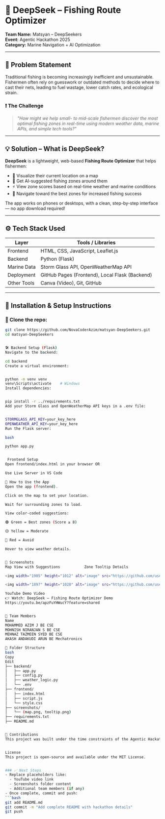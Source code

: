 # 🎣 DeepSeek – Fishing Route Optimizer

**Team Name:** Matsyan – DeepSeekers  
**Event:** Agentic Hackathon 2025  
**Category:** Marine Navigation + AI Optimization

---

## 🧠 Problem Statement

Traditional fishing is becoming increasingly inefficient and unsustainable. Fishermen often rely on guesswork or outdated methods to decide where to cast their nets, leading to fuel wastage, lower catch rates, and ecological strain.

### ❗ The Challenge
> *"How might we help small- to mid-scale fishermen discover the most optimal fishing zones in real-time using modern weather data, marine APIs, and simple tech tools?"*

---

## 💡 Solution – What is DeepSeek?

**DeepSeek** is a lightweight, web-based **Fishing Route Optimizer** that helps fishermen:
- 🌊 Visualize their current location on a map
- 📍 Get AI-suggested fishing zones around them
- ⚡ View zone scores based on real-time weather and marine conditions
- 🧭 Navigate toward the best zones for increased fishing success

The app works on phones or desktops, with a clean, step-by-step interface — no app download required!

---

## ⚙️ Tech Stack Used

| Layer         | Tools / Libraries                                   |
|---------------|-----------------------------------------------------|
| Frontend      | HTML, CSS, JavaScript, Leaflet.js                   |
| Backend       | Python (Flask)                                      |
| Marine Data   | Storm Glass API, OpenWeatherMap API                 |
| Deployment    | GitHub Pages (Frontend), Local Flask (Backend)     |
| Other Tools   | Canva (Video), Git, GitHub                          |

---

## 🚀 Installation & Setup Instructions

### 📁 Clone the repo:
```bash
git clone https://github.com/NovaCoderAzim/matsyan-DeepSeekers.git
cd matsyan-DeepSeekers


🛠️ Backend Setup (Flask)
Navigate to the backend:

cd backend
Create a virtual environment:


python -m venv venv
venv\Scripts\activate    # Windows
Install dependencies:


pip install -r ../requirements.txt
Add your Storm Glass and OpenWeatherMap API keys in a .env file:


STORMGLASS_API_KEY=your_key_here
OPENWEATHER_API_KEY=your_key_here
Run the Flask server:

bash

python app.py


 Frontend Setup
Open frontend/index.html in your browser OR

Use Live Server in VS Code

🧭 How to Use the App
Open the app (frontend).

Click on the map to set your location.

Wait for surrounding zones to load.

View color-coded suggestions:

🟢 Green = Best zones (Score ≥ 8)

🟡 Yellow = Moderate

🔴 Red = Avoid

Hover to view weather details.


📸 Screenshots
Map View with Suggestions	        Zone Tooltip Details

<img width="1905" height="1012" alt="image" src="https://github.com/user-attachments/assets/a43a8749-4360-43d3-a919-c48deaaa9439" />

<img width="1897" height="1020" alt="image" src="https://github.com/user-attachments/assets/b28a60b9-c36f-4c21-a4de-1928b9b9de39" />

YouTube Demo Video
👉 Watch: DeepSeek – Fishing Route Optimizer Demo
https://youtu.be/apzFuYHWucY?feature=shared


👥 Team Members
Name	
MOHAMMED AZIM J BE CSE
MOHNISH NIRANJAN S BE CSE
MEHNAZ TAZMEEN SYED BE CSE
AKASH ANDAKUDI ARUN BE Mechatronics

📌 Folder Structure
bash
Copy
Edit
├── backend/
│   ├── app.py
│   ├── config.py
│   ├── weather_logic.py
│   └── .env
├── frontend/
│   ├── index.html
│   ├── script.js
│   └── style.css
├── screenshots/
│   └── (map.png, tooltip.png)
├── requirements.txt
├── README.md


🤝 Contributions
This project was built under the time constraints of the Agentic Hackathon 2025. Contributions or forks are welcome post-event.


License
This project is open-source and available under the MIT License.


### ✅ Next Steps
- Replace placeholders like:
  - YouTube video link
  - Screenshots folder content
  - Additional team members (if any)
- Once complete, commit and push:
```bash
git add README.md
git commit -m "Add complete README with hackathon details"
git push
